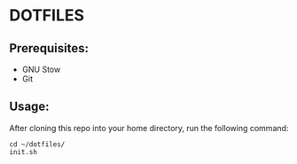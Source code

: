 # DOTFILES  
## Prerequisites:  
- GNU Stow
- Git

## Usage:  
After cloning this repo into your home directory, run the following command:  
```
cd ~/dotfiles/  
init.sh  
```

